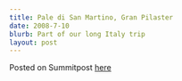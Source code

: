 ```yaml
---
title: Pale di San Martino, Gran Pilaster
date: 2008-7-10
blurb: Part of our long Italy trip
layout: post
---
```


Posted on Summitpost [here](http://www.summitpost.org/did-someone-say-gran-pilaster/423172)

